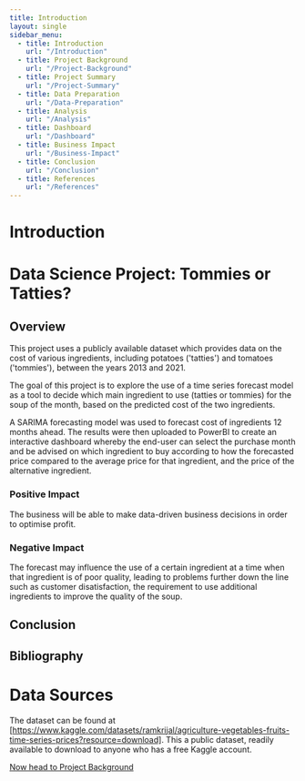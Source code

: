 ```yaml
---
title: Introduction
layout: single
sidebar_menu:
  - title: Introduction
    url: "/Introduction"
  - title: Project Background
    url: "/Project-Background"
  - title: Project Summary
    url: "/Project-Summary"
  - title: Data Preparation
    url: "/Data-Preparation"
  - title: Analysis
    url: "/Analysis"
  - title: Dashboard
    url: "/Dashboard"
  - title: Business Impact
    url: "/Business-Impact"
  - title: Conclusion
    url: "/Conclusion"
  - title: References
    url: "/References"
---
```


# Introduction
# Data Science Project: Tommies or Tatties?

## Overview

This project uses a publicly available dataset which provides data on the cost of various ingredients, including potatoes ('tatties') and tomatoes ('tommies'), between the years 2013 and 2021.

The goal of this project is to explore the use of a time series forecast model as a tool to decide which main ingredient to use (tatties or tommies) for the soup of the month, based on the predicted cost of the two ingredients.

A SARIMA forecasting model was used to forecast cost of ingredients 12 months ahead. The results were then uploaded to PowerBI to create an interactive dashboard whereby the end-user can select the purchase month and be advised on which ingredient to buy according to how the forecasted price compared to the average price for that ingredient, and the price of the alternative ingredient.

### Positive Impact
The business will be able to make data-driven business decisions in order to optimise profit.

### Negative Impact
The forecast may influence the use of a certain ingredient at a time when that ingredient is of poor quality, leading to problems further down the line such as customer disatisfaction, the requirement to use additional ingredients to improve the quality of the soup.

## Conclusion
## Bibliography

# Data Sources
The dataset can be found at [https://www.kaggle.com/datasets/ramkrijal/agriculture-vegetables-fruits-time-series-prices?resource=download]. This a public dataset, readily available to download to anyone who has a free Kaggle account.

[Now head to Project Background]({{site.baseurl}}/Project-Background)
